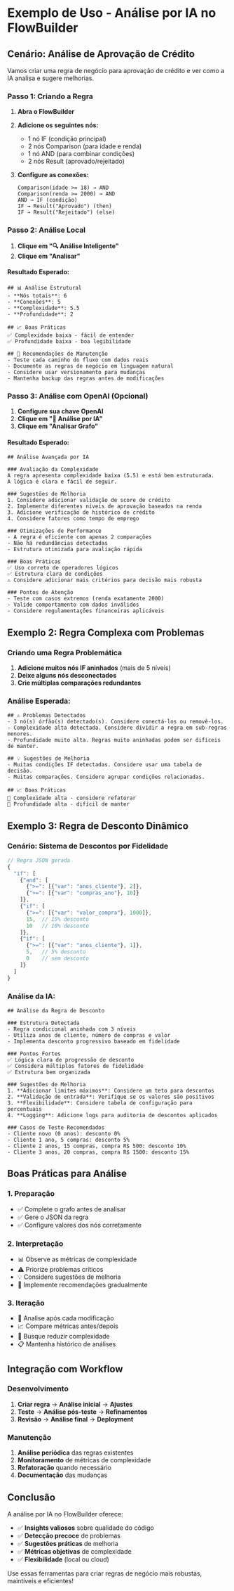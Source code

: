 # Exemplo de Uso - Análise por IA no FlowBuilder

## Cenário: Análise de Aprovação de Crédito

Vamos criar uma regra de negócio para aprovação de crédito e ver como a IA analisa e sugere melhorias.

### Passo 1: Criando a Regra

1. **Abra o FlowBuilder**
2. **Adicione os seguintes nós:**
   - 1 nó IF (condição principal)
   - 2 nós Comparison (para idade e renda)
   - 1 nó AND (para combinar condições)
   - 2 nós Result (aprovado/rejeitado)

3. **Configure as conexões:**
   ```
   Comparison(idade >= 18) → AND
   Comparison(renda >= 2000) → AND
   AND → IF (condição)
   IF → Result("Aprovado") (then)
   IF → Result("Rejeitado") (else)
   ```

### Passo 2: Análise Local

1. **Clique em "🔍 Análise Inteligente"**
2. **Clique em "Analisar"**

#### Resultado Esperado:
```
## 📊 Análise Estrutural
- **Nós totais**: 6
- **Conexões**: 5
- **Complexidade**: 5.5
- **Profundidade**: 2

## 📈 Boas Práticas
✅ Complexidade baixa - fácil de entender
✅ Profundidade baixa - boa legibilidade

## 🔧 Recomendações de Manutenção
- Teste cada caminho do fluxo com dados reais
- Documente as regras de negócio em linguagem natural
- Considere usar versionamento para mudanças
- Mantenha backup das regras antes de modificações
```

### Passo 3: Análise com OpenAI (Opcional)

1. **Configure sua chave OpenAI**
2. **Clique em "🤖 Análise por IA"**
3. **Clique em "Analisar Grafo"**

#### Resultado Esperado:
```
## Análise Avançada por IA

### Avaliação da Complexidade
A regra apresenta complexidade baixa (5.5) e está bem estruturada. 
A lógica é clara e fácil de seguir.

### Sugestões de Melhoria
1. Considere adicionar validação de score de crédito
2. Implemente diferentes níveis de aprovação baseados na renda
3. Adicione verificação de histórico de crédito
4. Considere fatores como tempo de emprego

### Otimizações de Performance
- A regra é eficiente com apenas 2 comparações
- Não há redundâncias detectadas
- Estrutura otimizada para avaliação rápida

### Boas Práticas
✅ Uso correto de operadores lógicos
✅ Estrutura clara de condições
⚠️ Considere adicionar mais critérios para decisão mais robusta

### Pontos de Atenção
- Teste com casos extremos (renda exatamente 2000)
- Valide comportamento com dados inválidos
- Considere regulamentações financeiras aplicáveis
```

## Exemplo 2: Regra Complexa com Problemas

### Criando uma Regra Problemática

1. **Adicione muitos nós IF aninhados** (mais de 5 níveis)
2. **Deixe alguns nós desconectados**
3. **Crie múltiplas comparações redundantes**

### Análise Esperada:
```
## ⚠️ Problemas Detectados
- 3 nó(s) órfão(s) detectado(s). Considere conectá-los ou removê-los.
- Complexidade alta detectada. Considere dividir a regra em sub-regras menores.
- Profundidade muito alta. Regras muito aninhadas podem ser difíceis de manter.

## 💡 Sugestões de Melhoria
- Muitas condições IF detectadas. Considere usar uma tabela de decisão.
- Muitas comparações. Considere agrupar condições relacionadas.

## 📈 Boas Práticas
🔴 Complexidade alta - considere refatorar
🔴 Profundidade alta - difícil de manter
```

## Exemplo 3: Regra de Desconto Dinâmico

### Cenário: Sistema de Descontos por Fidelidade

```javascript
// Regra JSON gerada
{
  "if": [
    {"and": [
      {">=": [{"var": "anos_cliente"}, 2]},
      {">=": [{"var": "compras_ano"}, 10]}
    ]},
    {"if": [
      {">=": [{"var": "valor_compra"}, 1000]},
      15,  // 15% desconto
      10   // 10% desconto
    ]},
    {"if": [
      {">=": [{"var": "anos_cliente"}, 1]},
      5,   // 5% desconto
      0    // sem desconto
    ]}
  ]
}
```

### Análise da IA:
```
## Análise da Regra de Desconto

### Estrutura Detectada
- Regra condicional aninhada com 3 níveis
- Utiliza anos de cliente, número de compras e valor
- Implementa desconto progressivo baseado em fidelidade

### Pontos Fortes
✅ Lógica clara de progressão de desconto
✅ Considera múltiplos fatores de fidelidade
✅ Estrutura bem organizada

### Sugestões de Melhoria
1. **Adicionar limites máximos**: Considere um teto para descontos
2. **Validação de entrada**: Verifique se os valores são positivos
3. **Flexibilidade**: Considere tabela de configuração para percentuais
4. **Logging**: Adicione logs para auditoria de descontos aplicados

### Casos de Teste Recomendados
- Cliente novo (0 anos): desconto 0%
- Cliente 1 ano, 5 compras: desconto 5%
- Cliente 2 anos, 15 compras, compra R$ 500: desconto 10%
- Cliente 3 anos, 20 compras, compra R$ 1500: desconto 15%
```

## Boas Práticas para Análise

### 1. Preparação
- ✅ Complete o grafo antes de analisar
- ✅ Gere o JSON da regra
- ✅ Configure valores dos nós corretamente

### 2. Interpretação
- 📊 Observe as métricas de complexidade
- ⚠️ Priorize problemas críticos
- 💡 Considere sugestões de melhoria
- 🔧 Implemente recomendações gradualmente

### 3. Iteração
- 🔄 Analise após cada modificação
- 📈 Compare métricas antes/depois
- 🎯 Busque reduzir complexidade
- 📋 Mantenha histórico de análises

## Integração com Workflow

### Desenvolvimento
1. **Criar regra** → **Análise inicial** → **Ajustes**
2. **Teste** → **Análise pós-teste** → **Refinamentos**
3. **Revisão** → **Análise final** → **Deployment**

### Manutenção
1. **Análise periódica** das regras existentes
2. **Monitoramento** de métricas de complexidade
3. **Refatoração** quando necessário
4. **Documentação** das mudanças

## Conclusão

A análise por IA no FlowBuilder oferece:
- ✅ **Insights valiosos** sobre qualidade do código
- ✅ **Detecção precoce** de problemas
- ✅ **Sugestões práticas** de melhoria
- ✅ **Métricas objetivas** de complexidade
- ✅ **Flexibilidade** (local ou cloud)

Use essas ferramentas para criar regras de negócio mais robustas, maintíveis e eficientes!
